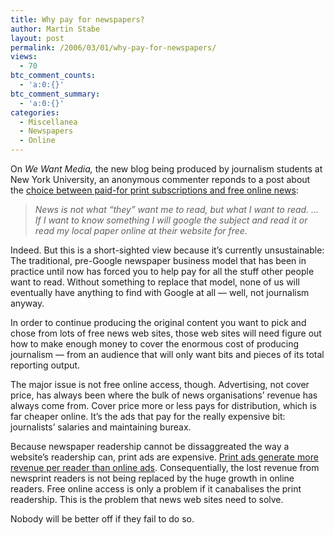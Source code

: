 ```yaml
---
title: Why pay for newspapers?
author: Martin Stabe
layout: post
permalink: /2006/03/01/why-pay-for-newspapers/
views:
  - 70
btc_comment_counts:
  - 'a:0:{}'
btc_comment_summary:
  - 'a:0:{}'
categories:
  - Miscellanea
  - Newspapers
  - Online
---
```

On *We Want Media,* the new blog being produced by journalism students at New York University, an anonymous commenter reponds to a post about the [choice between paid-for print subscriptions and free online news][1]:

> *News is not what &#8220;they&#8221; want me to read, but what I want to read. &#8230; If I want to know something I will google the subject and read it or read my local paper online at their website for free.*

Indeed. But this is a short-sighted view because it&#8217;s currently unsustainable: The traditional, pre-Google newspaper business model that has been in practice until now has forced you to help pay for all the stuff other people want to read. Without something to replace that model, none of us will eventually have anything to find with Google at all &mdash; well, not journalism anyway.

In order to continue producing the original content you want to pick and chose from lots of free news web sites, those web sites will need figure out how to make enough money to cover the enormous cost of producing journalism &mdash; from an audience that will only want bits and pieces of its total reporting output.

The major issue is not free online access, though. Advertising, not cover price, has always been where the bulk of news organisations&#8217; revenue has always come from. Cover price more or less pays for distribution, which is far cheaper online. It&#8217;s the ads that pay for the really expensive bit: journalists&#8217; salaries and maintaining bureax.

Because newspaper readership cannot be dissaggreated the way a website&#8217;s readership can, print ads are expensive. [Print ads generate more revenue per reader than online ads][2]. Consequentially, the lost revenue from newsprint readers is not being replaced by the huge growth in online readers. Free online access is only a problem if it canabalises the print readership. This is the problem that news web sites need to solve. 

Nobody will be better off if they fail to do so.

 [1]: http://journalism.nyu.edu/pubzone/wewantmedia/node/46
 [2]: http://media.guardian.co.uk/newmedia/story/0,,1719142,00.html